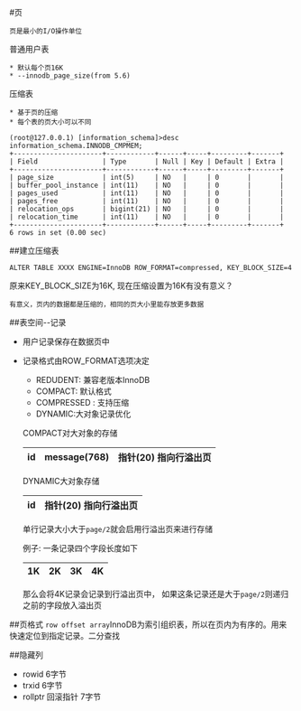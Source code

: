 #页
```
页是最小的I/O操作单位
```
普通用户表
```
* 默认每个页16K
* --innodb_page_size(from 5.6)
```
压缩表
```
* 基于页的压缩
* 每个表的页大小可以不同
```

```
(root@127.0.0.1) [information_schema]>desc information_schema.INNODB_CMPMEM;
+----------------------+------------+------+-----+---------+-------+
| Field                | Type       | Null | Key | Default | Extra |
+----------------------+------------+------+-----+---------+-------+
| page_size            | int(5)     | NO   |     | 0       |       |
| buffer_pool_instance | int(11)    | NO   |     | 0       |       |
| pages_used           | int(11)    | NO   |     | 0       |       |
| pages_free           | int(11)    | NO   |     | 0       |       |
| relocation_ops       | bigint(21) | NO   |     | 0       |       |
| relocation_time      | int(11)    | NO   |     | 0       |       |
+----------------------+------------+------+-----+---------+-------+
6 rows in set (0.00 sec)
```

##建立压缩表
```
ALTER TABLE XXXX ENGINE=InnoDB ROW_FORMAT=compressed, KEY_BLOCK_SIZE=4
```
原来KEY_BLOCK_SIZE为16K, 现在压缩设置为16K有没有意义？
```
有意义，页内的数据都是压缩的，相同的页大小里能存放更多数据
```
##表空间--记录
* 用户记录保存在数据页中
* 记录格式由ROW_FORMAT选项决定
	* REDUDENT: 兼容老版本InnoDB
	* COMPACT: 默认格式
	* COMPRESSED : 支持压缩
	* DYNAMIC:大对象记录优化
	
	COMPACT对大对象的存储
	
	id| message(768)| 指针(20) 指向行溢出页
	-----|----|----
	DYNAMIC大对象存储
	
	id|指针(20) 指向行溢出页
	------|------
	
	单行记录大小大于`page/2`就会启用行溢出页来进行存储
	
	
	例子:
	一条记录四个字段长度如下
	
	1K| 2K | 3K | 4K
	----|-------|------|----
	那么会将4K记录会记录到行溢出页中， 如果这条记录还是大于`page/2`则递归之前的字段放入溢出页
	
##页格式
`row offset array`InnoDB为索引组织表，所以在页内为有序的。用来快速定位到指定记录。二分查找

##隐藏列
* rowid 6字节
* trxid 6字节
* rollptr 回滚指针 7字节
